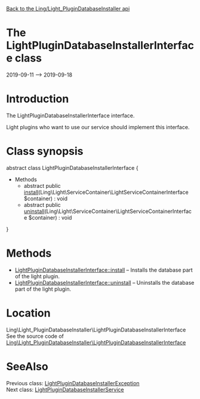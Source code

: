 [Back to the Ling/Light_PluginDatabaseInstaller api](https://github.com/lingtalfi/Light_PluginDatabaseInstaller/blob/master/doc/api/Ling/Light_PluginDatabaseInstaller.md)



The LightPluginDatabaseInstallerInterface class
================
2019-09-11 --> 2019-09-18






Introduction
============

The LightPluginDatabaseInstallerInterface interface.

Light plugins who want to use our service should implement this interface.



Class synopsis
==============


abstract class <span class="pl-k">LightPluginDatabaseInstallerInterface</span>  {

- Methods
    - abstract public [install](https://github.com/lingtalfi/Light_PluginDatabaseInstaller/blob/master/doc/api/Ling/Light_PluginDatabaseInstaller/LightPluginDatabaseInstallerInterface/install.md)(Ling\Light\ServiceContainer\LightServiceContainerInterface $container) : void
    - abstract public [uninstall](https://github.com/lingtalfi/Light_PluginDatabaseInstaller/blob/master/doc/api/Ling/Light_PluginDatabaseInstaller/LightPluginDatabaseInstallerInterface/uninstall.md)(Ling\Light\ServiceContainer\LightServiceContainerInterface $container) : void

}






Methods
==============

- [LightPluginDatabaseInstallerInterface::install](https://github.com/lingtalfi/Light_PluginDatabaseInstaller/blob/master/doc/api/Ling/Light_PluginDatabaseInstaller/LightPluginDatabaseInstallerInterface/install.md) &ndash; Installs the database part of the light plugin.
- [LightPluginDatabaseInstallerInterface::uninstall](https://github.com/lingtalfi/Light_PluginDatabaseInstaller/blob/master/doc/api/Ling/Light_PluginDatabaseInstaller/LightPluginDatabaseInstallerInterface/uninstall.md) &ndash; Uninstalls the database part of the light plugin.





Location
=============
Ling\Light_PluginDatabaseInstaller\LightPluginDatabaseInstallerInterface<br>
See the source code of [Ling\Light_PluginDatabaseInstaller\LightPluginDatabaseInstallerInterface](https://github.com/lingtalfi/Light_PluginDatabaseInstaller/blob/master/LightPluginDatabaseInstallerInterface.php)



SeeAlso
==============
Previous class: [LightPluginDatabaseInstallerException](https://github.com/lingtalfi/Light_PluginDatabaseInstaller/blob/master/doc/api/Ling/Light_PluginDatabaseInstaller/Exception/LightPluginDatabaseInstallerException.md)<br>Next class: [LightPluginDatabaseInstallerService](https://github.com/lingtalfi/Light_PluginDatabaseInstaller/blob/master/doc/api/Ling/Light_PluginDatabaseInstaller/Service/LightPluginDatabaseInstallerService.md)<br>
